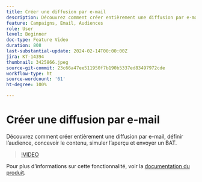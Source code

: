 ```yaml
---
title: Créer une diffusion par e-mail
description: Découvrez comment créer entièrement une diffusion par e-mail, définir l’audience, concevoir le contenu, simuler l’aperçu et envoyer un BAT.
feature: Campaigns, Email, Audiences
role: User
level: Beginner
doc-type: Feature Video
duration: 808
last-substantial-update: 2024-02-14T00:00:00Z
jira: KT-14394
thumbnail: 3425866.jpeg
source-git-commit: 23c66a47ee511950f7b190b5337ed83497972cde
workflow-type: ht
source-wordcount: '61'
ht-degree: 100%

---
```



# Créer une diffusion par e-mail

Découvrez comment créer entièrement une diffusion par e-mail, définir l’audience, concevoir le contenu, simuler l’aperçu et envoyer un BAT.

>[!VIDEO](https://video.tv.adobe.com/v/3425866/?learn=on)

Pour plus d’informations sur cette fonctionnalité, voir la [documentation du produit](https://experienceleague.adobe.com/docs/campaign-web/v8/msg/gs-deliveries.html?lang=fr).